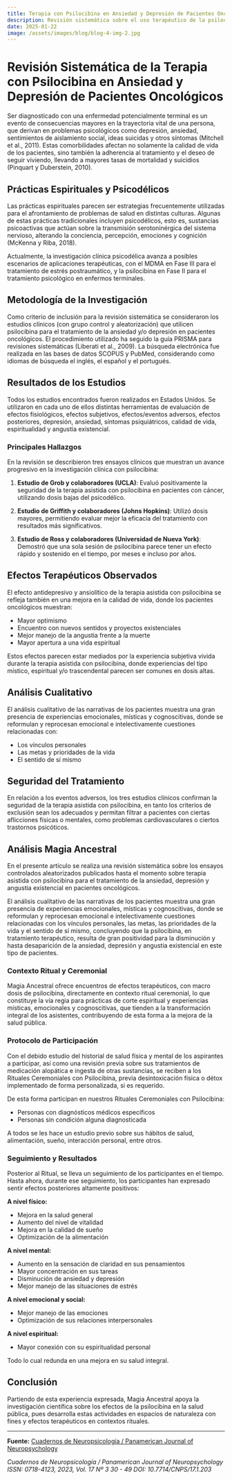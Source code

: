 ```yaml
---
title: Terapia con Psilocibina en Ansiedad y Depresión de Pacientes Oncológicos
description: Revisión sistemática sobre el uso terapéutico de la psilocibina para el tratamiento de ansiedad, depresión y angustia existencial en pacientes con cáncer
date: 2025-01-22
image: /assets/images/blog/blog-4-img-2.jpg
---
```


# Revisión Sistemática de la Terapia con Psilocibina en Ansiedad y Depresión de Pacientes Oncológicos

Ser diagnosticado con una enfermedad potencialmente terminal es un evento de consecuencias mayores en la trayectoria vital de una persona, que derivan en problemas psicológicos como depresión, ansiedad, sentimientos de aislamiento social, ideas suicidas y otros síntomas (Mitchell et al., 2011). Estas comorbilidades afectan no solamente la calidad de vida de los pacientes, sino también la adherencia al tratamiento y el deseo de seguir viviendo, llevando a mayores tasas de mortalidad y suicidios (Pinquart y Duberstein, 2010).

## Prácticas Espirituales y Psicodélicos

Las prácticas espirituales parecen ser estrategias frecuentemente utilizadas para el afrontamiento de problemas de salud en distintas culturas. Algunas de estas prácticas tradicionales incluyen psicodélicos, esto es, sustancias psicoactivas que actúan sobre la transmisión serotoninérgica del sistema nervioso, alterando la conciencia, percepción, emociones y cognición (McKenna y Riba, 2018).

Actualmente, la investigación clínica psicodélica avanza a posibles escenarios de aplicaciones terapéuticas, con el MDMA en Fase III para el tratamiento de estrés postraumático, y la psilocibina en Fase II para el tratamiento psicológico en enfermos terminales.

## Metodología de la Investigación

Como criterio de inclusión para la revisión sistemática se consideraron los estudios clínicos (con grupo control y aleatorización) que utilicen psilocibina para el tratamiento de la ansiedad y/o depresión en pacientes oncológicos. El procedimiento utilizado ha seguido la guía PRISMA para revisiones sistemáticas (Liberati et al., 2009). La búsqueda electrónica fue realizada en las bases de datos SCOPUS y PubMed, considerando como idiomas de búsqueda el inglés, el español y el portugués.

## Resultados de los Estudios

Todos los estudios encontrados fueron realizados en Estados Unidos. Se utilizaron en cada uno de ellos distintas herramientas de evaluación de efectos fisiológicos, efectos subjetivos, efectos/eventos adversos, efectos posteriores, depresión, ansiedad, síntomas psiquiátricos, calidad de vida, espiritualidad y angustia existencial.

### Principales Hallazgos

En la revisión se describieron tres ensayos clínicos que muestran un avance progresivo en la investigación clínica con psilocibina:

1. **Estudio de Grob y colaboradores (UCLA)**: Evaluó positivamente la seguridad de la terapia asistida con psilocibina en pacientes con cáncer, utilizando dosis bajas del psicodélico.

2. **Estudio de Griffith y colaboradores (Johns Hopkins)**: Utilizó dosis mayores, permitiendo evaluar mejor la eficacia del tratamiento con resultados más significativos.

3. **Estudio de Ross y colaboradores (Universidad de Nueva York)**: Demostró que una sola sesión de psilocibina parece tener un efecto rápido y sostenido en el tiempo, por meses e incluso por años.

## Efectos Terapéuticos Observados

El efecto antidepresivo y ansiolítico de la terapia asistida con psilocibina se refleja también en una mejora en la calidad de vida, donde los pacientes oncológicos muestran:

- Mayor optimismo
- Encuentro con nuevos sentidos y proyectos existenciales
- Mejor manejo de la angustia frente a la muerte
- Mayor apertura a una vida espiritual

Estos efectos parecen estar mediados por la experiencia subjetiva vivida durante la terapia asistida con psilocibina, donde experiencias del tipo místico, espiritual y/o trascendental parecen ser comunes en dosis altas.

## Análisis Cualitativo

El análisis cualitativo de las narrativas de los pacientes muestra una gran presencia de experiencias emocionales, místicas y cognoscitivas, donde se reformulan y reprocesan emocional e intelectivamente cuestiones relacionadas con:

- Los vínculos personales
- Las metas y prioridades de la vida
- El sentido de sí mismo

## Seguridad del Tratamiento

En relación a los eventos adversos, los tres estudios clínicos confirman la seguridad de la terapia asistida con psilocibina, en tanto los criterios de exclusión sean los adecuados y permitan filtrar a pacientes con ciertas aflicciones físicas o mentales, como problemas cardiovasculares o ciertos trastornos psicóticos.

## Análisis Magia Ancestral

En el presente artículo se realiza una revisión sistemática sobre los ensayos controlados aleatorizados publicados hasta el momento sobre terapia asistida con psilocibina para el tratamiento de la ansiedad, depresión y angustia existencial en pacientes oncológicos.

El análisis cualitativo de las narrativas de los pacientes muestra una gran presencia de experiencias emocionales, místicas y cognoscitivas, donde se reformulan y reprocesan emocional e intelectivamente cuestiones relacionadas con los vínculos personales, las metas, las prioridades de la vida y el sentido de sí mismo, concluyendo que la psilocibina, en tratamiento terapéutico, resulta de gran positividad para la disminución y hasta desaparición de la ansiedad, depresión y angustia existencial en este tipo de pacientes.

### Contexto Ritual y Ceremonial

Magia Ancestral ofrece encuentros de efectos terapéuticos, con macro dosis de psilocibina, directamente en contexto ritual ceremonial, lo que constituye la vía regia para prácticas de corte espiritual y experiencias místicas, emocionales y cognoscitivas, que tienden a la transformación integral de los asistentes, contribuyendo de esta forma a la mejora de la salud pública.

### Protocolo de Participación

Con el debido estudio del historial de salud física y mental de los aspirantes a participar, así como una revisión previa sobre sus tratamientos de medicación alopática e ingesta de otras sustancias, se reciben a los Rituales Ceremoniales con Psilocibina, previa desintoxicación física o détox implementado de forma personalizada, si es requerido.

De esta forma participan en nuestros Rituales Ceremoniales con Psilocibina:

- Personas con diagnósticos médicos específicos
- Personas sin condición alguna diagnosticada

A todos se les hace un estudio previo sobre sus hábitos de salud, alimentación, sueño, interacción personal, entre otros.

### Seguimiento y Resultados

Posterior al Ritual, se lleva un seguimiento de los participantes en el tiempo. Hasta ahora, durante ese seguimiento, los participantes han expresado sentir efectos posteriores altamente positivos:

**A nivel físico:**
- Mejora en la salud general
- Aumento del nivel de vitalidad
- Mejora en la calidad de sueño
- Optimización de la alimentación

**A nivel mental:**
- Aumento en la sensación de claridad en sus pensamientos
- Mayor concentración en sus tareas
- Disminución de ansiedad y depresión
- Mejor manejo de las situaciones de estrés

**A nivel emocional y social:**
- Mejor manejo de las emociones
- Optimización de sus relaciones interpersonales

**A nivel espiritual:**
- Mayor conexión con su espiritualidad personal

Todo lo cual redunda en una mejora en su salud integral.

## Conclusión

Partiendo de esta experiencia expresada, Magia Ancestral apoya la investigación científica sobre los efectos de la psilocibina en la salud pública, pues desarrolla estas actividades en espacios de naturaleza con fines y efectos terapéuticos en contextos rituales.

---

**Fuente:** [Cuadernos de Neuropsicología / Panamerican Journal of Neuropsychology](https://dialnet.unirioja.es/servlet/articulo?codigo=9223919)

*Cuadernos de Neuropsicología / Panamerican Journal of Neuropsychology ISSN: 0718-4123, 2023, Vol. 17 Nº 3 30 - 49 DOI: 10.7714/CNPS/17.1.203*
